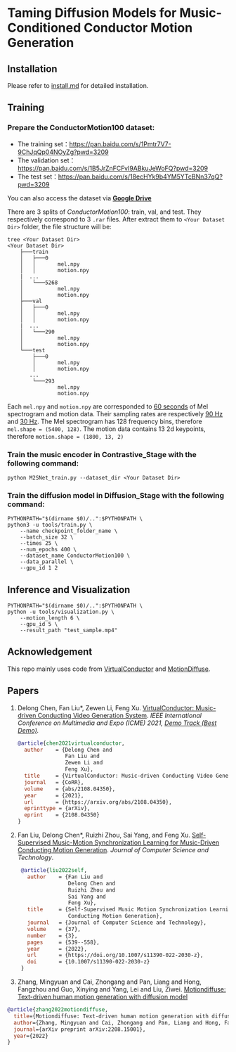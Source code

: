 # Taming Diffusion Models for Music-Conditioned Conductor Motion Generation

## Installation

Please refer to [install.md](/Diffusion_Stage/install.md) for detailed installation.

## Training

### Prepare the ConductorMotion100 dataset:

- The training set：https://pan.baidu.com/s/1Pmtr7V7-9ChJqQp04NOyZg?pwd=3209
- The validation set：https://pan.baidu.com/s/1B5JrZnFCFvI9ABkuJeWoFQ?pwd=3209 
- The test set：https://pan.baidu.com/s/18ecHYk9b4YM5YTcBNn37qQ?pwd=3209 

You can also access the dataset via [**Google Drive**](https://drive.google.com/drive/folders/1I2eFM-vEbqVXtD4sUPmGFSeNZeu_5JMu?usp=sharing)

There are 3 splits of *ConductorMotion100*: train, val, and test. They respectively correspond to 3 `.rar` files. After extract them to `<Your Dataset Dir>` folder, the file structure will be:

```
tree <Your Dataset Dir>
<Your Dataset Dir>
    ├───train
    │   ├───0
    │   │       mel.npy
    │   │       motion.npy
    |  ...
    │   └───5268
    │           mel.npy
    │           motion.npy
    ├───val
    │   ├───0
    │   │       mel.npy
    │   │       motion.npy
    |  ...
    │   └───290
    │           mel.npy
    │           motion.npy
    └───test
        ├───0
        │       mel.npy
        │       motion.npy
       ...
        └───293
                mel.npy
                motion.npy
```

Each `mel.npy` and `motion.npy` are corresponded to <u>60 seconds</u> of Mel spectrogram and motion data. Their sampling rates are respectively <u>90 Hz</u> and <u>30 Hz</u>. The Mel spectrogram has 128 frequency bins, therefore `mel.shape = (5400, 128)`. The motion data contains 13 2d keypoints, therefore `motion.shape = (1800, 13, 2)`

### Train the music encoder in Contrastive_Stage with the following command:

```shell 
python M2SNet_train.py --dataset_dir <Your Dataset Dir> 
```

### Train the diffusion model in Diffusion_Stage with the following command:

```shell
PYTHONPATH="$(dirname $0)/..":$PYTHONPATH \
python3 -u tools/train.py \
    --name checkpoint_folder_name \
    --batch_size 32 \
    --times 25 \
    --num_epochs 400 \
    --dataset_name ConductorMotion100 \
    --data_parallel \
    --gpu_id 1 2
```

## Inference and Visualization

```shell
PYTHONPATH="$(dirname $0)/..":$PYTHONPATH \
python -u tools/visualization.py \
    --motion_length 6 \
    --gpu_id 5 \
    --result_path "test_sample.mp4"
```

## Acknowledgement
This repo mainly uses code from [VirtualConductor](https://github.com/ChenDelong1999/VirtualConductor) and [MotionDiffuse](https://github.com/mingyuan-zhang/MotionDiffuse).


## Papers

1. Delong Chen, Fan Liu*, Zewen Li, Feng Xu. [VirtualConductor: Music-driven Conducting Video Generation System](https://arxiv.org/abs/2108.04350). _IEEE International Conference on Multimedia and Expo (ICME) 2021, [Demo Track (Best Demo)](http://2021.ieeeicme.org/2021.ieeeicme.org/best_demo_awards.html)._

   ```bibtex
   @article{chen2021virtualconductor,
     author    = {Delong Chen and
                  Fan Liu and
                  Zewen Li and
                  Feng Xu},
     title     = {VirtualConductor: Music-driven Conducting Video Generation System},
     journal   = {CoRR},
     volume    = {abs/2108.04350},
     year      = {2021},
     url       = {https://arxiv.org/abs/2108.04350},
     eprinttype = {arXiv},
     eprint    = {2108.04350}
   }
   ```

2. Fan Liu, Delong Chen*, Ruizhi Zhou, Sai Yang, and Feng Xu. [Self-Supervised Music-Motion Synchronization Learning for Music-Driven Conducting Motion Generation](https://link.springer.com/article/10.1007/s11390-022-2030-z). _Journal of Computer Science and Technology_.

   ```bibtex
    @article{liu2022self,
      author    = {Fan Liu and
                   Delong Chen and
                   Ruizhi Zhou and
                   Sai Yang and
                   Feng Xu},
      title     = {Self-Supervised Music Motion Synchronization Learning for Music-Driven
                   Conducting Motion Generation},
      journal   = {Journal of Computer Science and Technology},
      volume    = {37},
      number    = {3},
      pages     = {539--558},
      year      = {2022},
      url       = {https://doi.org/10.1007/s11390-022-2030-z},
      doi       = {10.1007/s11390-022-2030-z}
    }
   ```

3. Zhang, Mingyuan and Cai, Zhongang and Pan, Liang and Hong, Fangzhou and Guo, Xinying and Yang, Lei and Liu, Ziwei. [Motiondiffuse: Text-driven human motion generation with diffusion model](https://arxiv.org/abs/2208.15001)

```bibtex
@article{zhang2022motiondiffuse,
  title={Motiondiffuse: Text-driven human motion generation with diffusion model},
  author={Zhang, Mingyuan and Cai, Zhongang and Pan, Liang and Hong, Fangzhou and Guo, Xinying and Yang, Lei and Liu, Ziwei},
  journal={arXiv preprint arXiv:2208.15001},
  year={2022}
}
```